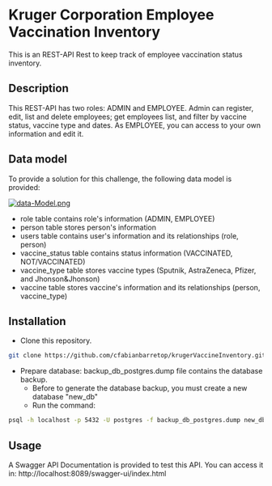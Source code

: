 # Kruger Corporation Employee Vaccination Inventory

This is an REST-API Rest to keep track of employee vaccination status inventory.

## Description

This REST-API has two roles: ADMIN and EMPLOYEE.
Admin can register, edit, list and delete employees; get employees list, and filter by vaccine status, vaccine type and dates.
As EMPLOYEE, you can access to your own information and edit it.

## Data model

To provide a solution for this challenge, the following data model is provided:

  [![data-Model.png](https://i.postimg.cc/0jk8PQS0/data-Model.png)](https://postimg.cc/1ndxKyJ8)

* role table contains role's information (ADMIN, EMPLOYEE)
* person table stores person's information
* users table contains user's information and its relationships (role, person)
* vaccine_status table contains status information (VACCINATED, NOT/VACCINATED)
* vaccine_type table stores vaccine types (Sputnik, AstraZeneca, Pfizer, and Jhonson&Jhonson)
* vaccine table stores vaccine's information and its relationships (person, vaccine_type)

## Installation

* Clone this repository.

``` bash
git clone https://github.com/cfabianbarretop/krugerVaccineInventory.git

```

* Prepare database: backup_db_postgres.dump file contains the database backup.
  * Before to generate the database backup, you must create a new database "new_db"
  * Run the command:

``` bash
psql -h localhost -p 5432 -U postgres -f backup_db_postgres.dump new_db

```

## Usage

A Swagger API Documentation is provided to test this API. You can access it in: http://localhost:8089/swagger-ui/index.html
